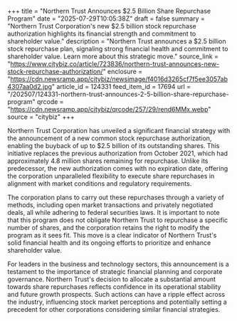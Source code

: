 +++
title = "Northern Trust Announces $2.5 Billion Share Repurchase Program"
date = "2025-07-29T10:05:38Z"
draft = false
summary = "Northern Trust Corporation's new $2.5 billion stock repurchase authorization highlights its financial strength and commitment to shareholder value."
description = "Northern Trust announces a $2.5 billion stock repurchase plan, signaling strong financial health and commitment to shareholder value. Learn more about this strategic move."
source_link = "https://www.citybiz.co/article/723836/northern-trust-announces-new-stock-repurchase-authorization/"
enclosure = "https://cdn.newsramp.app/citybiz/newsimage/f4016d3265cf7f5ee3057ab4307aa0d2.jpg"
article_id = 124331
feed_item_id = 17694
url = "/202507/124331-northern-trust-announces-2-5-billion-share-repurchase-program"
qrcode = "https://cdn.newsramp.app/citybiz/qrcode/257/29/rend6MMx.webp"
source = "citybiz"
+++

<p>Northern Trust Corporation has unveiled a significant financial strategy with the announcement of a new common stock repurchase authorization, enabling the buyback of up to $2.5 billion of its outstanding shares. This initiative replaces the previous authorization from October 2021, which had approximately 4.8 million shares remaining for repurchase. Unlike its predecessor, the new authorization comes with no expiration date, offering the corporation unparalleled flexibility to execute share repurchases in alignment with market conditions and regulatory requirements.</p><p>The corporation plans to carry out these repurchases through a variety of methods, including open market transactions and privately negotiated deals, all while adhering to federal securities laws. It is important to note that this program does not obligate Northern Trust to repurchase a specific number of shares, and the corporation retains the right to modify the program as it sees fit. This move is a clear indicator of Northern Trust's solid financial health and its ongoing efforts to prioritize and enhance shareholder value.</p><p>For leaders in the business and technology sectors, this announcement is a testament to the importance of strategic financial planning and corporate governance. Northern Trust's decision to allocate a substantial amount towards share repurchases reflects confidence in its operational stability and future growth prospects. Such actions can have a ripple effect across the industry, influencing stock market perceptions and potentially setting a precedent for other corporations considering similar financial strategies.</p>